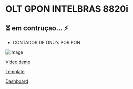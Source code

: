 # OLT GPON INTELBRAS 8820i

## ⏳ em contruçao... ⚡

- CONTADOR DE ONU's POR PON

![image](https://user-images.githubusercontent.com/23584038/127940755-d5691f16-95eb-464d-89b5-604860610a87.png)

[Video demo](/contents/demo.mp4)

[Template](./contents/OLT_INTELBRAS_8820i.xml)

[Dashboard](contents/OLT_INTELBRAS_8820i.xml)
